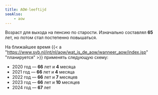 ```yaml
---
title: AOW-leeftijd
seeAlso:
    - aow
---
```


Возраст для выхода на пенсию по старости. Изначально составлял **65** лет, но потом стал постепенно повышаться.

<!--more-->

На ближайшее время {{< a "https://www.svb.nl/int/nl/aow/wat_is_de_aow/wanneer_aow/index.jsp" "планируется" >}} применять следующую схему:

* 2020 год — **66** лет и **4** месяца
* 2021 год — **66** лет и **4** месяца
* 2022 год — **66** лет и **7** месяцев
* 2023 год — **66** лет и **10** месяцев
* 2024 год — **67** лет
